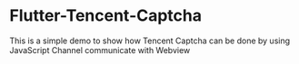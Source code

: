 # Flutter-Tencent-Captcha
This is a simple demo to show how Tencent Captcha can be done by using JavaScript Channel communicate with Webview
